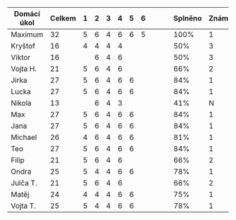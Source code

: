 | Domácí úkol | Celkem | 1 | 2 | 3 | 4 | 5 | 6 |   |   |   | Splněno | Známka |
|-------------|--------|---|---|---|---|---|---|---|---|---|---------|--------|
| Maximum     | 32     | 5 | 6 | 4 | 6 | 6 | 5 |   |   |   | 100%    | 1      |
| Kryštof     | 16     | 4 | 4 | 4 | 4 |   |   |   |   |   | 50%     | 3      |
| Viktor      | 16     |   | 6 | 4 | 6 |   |   |   |   |   | 50%     | 3      |
| Vojta H.    | 21     | 5 | 6 | 4 | 6 |   |   |   |   |   | 66%     | 2      |
| Jirka       | 27     | 5 | 6 | 4 | 6 | 6 |   |   |   |   | 84%     | 1      |
| Lucka       | 27     | 5 | 6 | 4 | 6 | 6 |   |   |   |   | 84%     | 1      |
| Nikola      | 13     |   | 6 | 4 | 3 |   |   |   |   |   | 41%     | N      |
| Max         | 27     | 5 | 6 | 4 | 6 | 6 |   |   |   |   | 84%     | 1      |
| Jana        | 27     | 5 | 6 | 4 | 6 | 6 |   |   |   |   | 84%     | 1      |
| Michael     | 26     | 4 | 6 | 4 | 6 | 6 |   |   |   |   | 81%     | 1      |
| Teo         | 27     | 5 | 6 | 4 | 6 | 6 |   |   |   |   | 84%     | 1      |
| Filip       | 21     | 5 | 6 | 4 | 6 |   |   |   |   |   | 66%     | 2      |
| Ondra       | 25     | 5 | 4 | 4 | 6 | 6 |   |   |   |   | 78%     | 1      |
| Julča T.    | 21     | 5 | 6 | 4 | 6 |   |   |   |   |   | 66%     | 2      |
| Matěj       | 24     | 4 | 4 | 4 | 6 | 6 |   |   |   |   | 75%     | 1      |
| Vojta T.    | 25     | 5 | 4 | 4 | 6 | 6 |   |   |   |   | 78%     | 1      |
